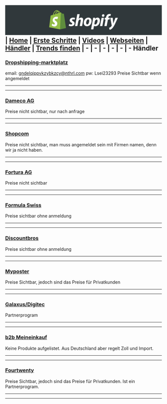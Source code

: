 ﻿![Shopify](../images/banner.png "Shopify")
| [Home](../index.html) | [Erste Schritte](erste_schritte.html) | [Videos](videos.html) | [Webseiten](webseiten.html) | [Händler](händler.html) | [Trends finden](trends.html)
| - | - | - | - | - |  -
Händler
-

### [Dropshipping-marktplatz](https://www.dropshipping-marktplatz.ch/)
email: gndelqippvkzybkzcy@nthrl.com
pw: Lsei23293
Preise Sichtbar wenn angemeldet
___
___
### [Dameco AG](https://www.dameco.ch/)
Preise nicht sichtbar, nur nach anfrage
___
___
### [Shopcom](https://www.shopcom.ch/)
Preise nicht sichtbar, man muss angemeldet sein mit Firmen namen, denn wir ja nicht haben.
___
___
### [Fortura AG](https://www.fortura.ch/de/start.htm)
Preise nicht sichtbar
___
___
### [Formula Swiss](https://formulaswiss.com/)
Preise sichtbar ohne anmeldung
___
___
### [Discountbros](https://www.discountbros.ch/)
Preise sichtbar ohne anmeldung
___
___
### [Myposter](https://www.myposter.ch/whitelabel-service)
Preise Sichtbar, jedoch sind das Preise für Privatkunden
___
___
### [Galaxus/Digitec](https://www.galaxus.ch/de/page/unser-haendlerprogramm-werden-sie-haendler-12462)
Partnerprogram
___
___
### [b2b Meineinkauf](https://b2b.meineinkauf.ch/)
Keine Produkte aufgelistet. Aus Deutschland aber regelt Zoll und Import.
___
___
### [Fourtwenty](https://fourtwenty.ch/about/grosshandel)
Preise Sichtbar, jedoch sind das Preise für Privatkunden. Ist ein Partnerprogram.
___
___

